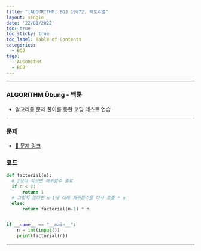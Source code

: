 ```yaml
---
title: "[ALGORITHM] BOJ 10872. 팩토리얼"
layout: single
date: '22/01/2022'
toc: true
toc_sticky: true
toc_label: Table of Contents
categories:
  - BOJ
tags:
  - ALGORITHM
  - BOJ
---
```


---
### ALGORITHM Übung - 백준
* 알고리즘 문제 풀이를 통한 코딩 테스트 연습

---

### 문제
* [🔗 문제 링크](https://www.acmicpc.net/problem/10872)

### 코드
```python
def factorial(n):
  # 2보다 작으면 재귀함수 종료
  if n < 2:
      return 1
  # 그렇지 않다면 n-1에 대해 재귀함수를 다시 호출 * n
  else:
      return factorial(n-1) * n


if __name__ == "__main__":
    n = int(input())
    print(factorial(n))
```
---